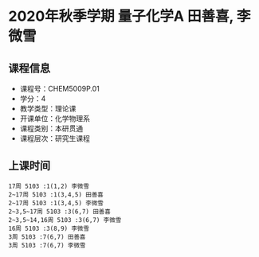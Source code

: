 # 2020年秋季学期 量子化学A 田善喜, 李微雪






## 课程信息

- 课程号：CHEM5009P.01
- 学分：4
- 教学类型：理论课
- 开课单位：化学物理系
- 课程类别：本研贯通
- 课程层次：研究生课程

## 上课时间

```
17周 5103 :1(1,2) 李微雪
2~17周 5103 :1(3,4,5) 田善喜
2~17周 5103 :1(3,4,5) 李微雪
2~3,5~17周 5103 :3(6,7) 田善喜
2~3,5~14,16周 5103 :3(6,7) 李微雪
16周 5103 :3(8,9) 李微雪
3周 5103 :7(6,7) 田善喜
3周 5103 :7(6,7) 李微雪
```

